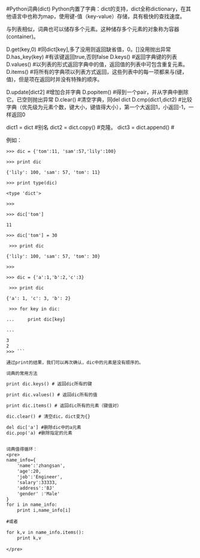 #Python词典(dict)
Python内置了字典：dict的支持，dict全称dictionary，在其他语言中也称为map，使用键-值（key-value）存储，具有极快的查找速度。

与列表相似，词典也可以储存多个元素。这种储存多个元素的对象称为容器(container)。

D.get(key,0) #同dict[key],多了没用则返回缺省值，0。[]没用抛出异常
D.has_key(key) #有该键返回true,否则false
D.keys() #返回字典键的列表
D.values() #以列表的形式返回字典中的值，返回值的列表中可包含重复元素。
D.items() #将所有的字典项以列表方式返回，这些列表中的每一项都来与(键，值)，但是项在返回时并没有特殊的顺序。

D.update[dict2] #增加合并字典
D.popitem() #得到一个pair，并从字典中删除它。已空则抛出异常
D.clear() #清空字典，同del dict
D.cmp(dict1,dict2) #比较字典（优先级为元素个数，键大小，键值得大小），第一个大返回1，小返回-1，一样返回0

dict1 = dict #别名
dict2 = dict.copy() #克隆。
dict3 = dict.append() #

例如：

```>>> dic = {'tom':11, 'sam':57,'lily':100}```

```>>> print dic```

```{'lily': 100, 'sam': 57, 'tom': 11}```

```>>> print type(dic)```

```<type 'dict'>```

```>>> ```

```>>> dic['tom']```

```11```

```>>> dic['tom'] = 30```

``` >>> print dic```

```{'lily': 100, 'sam': 57, 'tom': 30}```

```>>> ```

```>>> dic = {'a':1,'b':2,'c':3}```

``` >>> print dic```

```{'a': 1, 'c': 3, 'b': 2}```

``` >>> for key in dic:```

```...     print dic[key]```

```... ```

```1
3
2
>>> ```

通过print的结果，我们可以再次确认，dic中的元素是没有顺序的。

词典的常用方法

print dic.keys() # 返回dic所有的键

print dic.values() # 返回dic所有的值 

print dic.items() # 返回dic所有的元素（键值对）

dic.clear() # 清空dic，dict变为{}

del dic['a'] #删除dic中的a元素
dic.pop('a) #删除指定的元素


词典值得循环：
<pre>
name_info={
    'name':'zhangsan',
    'age':20,
    'job':'Engineer',
    'salary':33333,
    'address':'BJ'
    'gender' :'Male'
}
for i in name_info:
    print i,name_info[i]
    
#或者

for k,v in name_info.items():
    print k,v
    
</pre>
